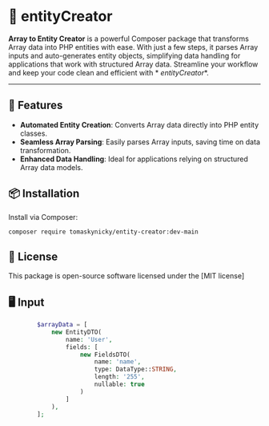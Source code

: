 # 🌟 entityCreator

**Array to Entity Creator** is a powerful Composer package that transforms Array data into PHP entities with ease. With
just a few steps, it parses Array inputs and auto-generates entity objects, simplifying data handling for applications
that work with structured Array data. Streamline your workflow and keep your code clean and efficient with *
*entityCreator**.

---

## 🎉 Features

- **Automated Entity Creation**: Converts Array data directly into PHP entity classes.
- **Seamless Array Parsing**: Easily parses Array inputs, saving time on data transformation.
- **Enhanced Data Handling**: Ideal for applications relying on structured Array data models.

## 📦 Installation

Install via Composer:

```bash
composer require tomaskynicky/entity-creator:dev-main
```

## 📄 License

This package is open-source software licensed under the [MIT license]

## 🖥️ Input

```php
		$arrayData = [
			new EntityDTO(
				name: 'User',
				fields: [
					new FieldsDTO(
						name: 'name',
						type: DataType::STRING,
						length: '255',
						nullable: true
					)
				]
			),
		];
